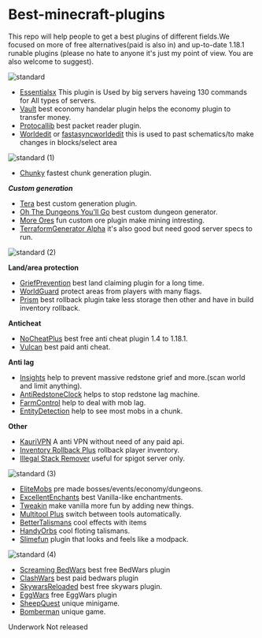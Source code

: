 # Best-minecraft-plugins
This repo will help people to get a best plugins of different fields.We focused on more of free alternatives(paid is also in) and up-to-date 1.18.1 runable plugins (please no hate to anyone it's just my point of view. You are also welcome to suggest).

![standard](https://user-images.githubusercontent.com/74851280/147400632-f9eee87e-db49-4159-8bbc-b5634ffabf62.gif)

- [Essentialsx](https://essentialsx.net/) This plugin is Used by big servers haveing 130 commands for All types of servers. 
- [Vault](https://www.spigotmc.org/resources/vault.34315/) best economy handelar plugin helps the economy plugin to transfer money.
- [Protocallib](https://www.spigotmc.org/resources/protocollib.1997/) best packet reader plugin.
- [Worldedit](https://dev.bukkit.org/projects/worldedit/files) or [fastasyncworldedit](https://www.spigotmc.org/resources/fast-async-worldedit.13932/) this is used to past schematics/to make changes in blocks/select area 
 
![standard (1)](https://user-images.githubusercontent.com/74851280/147401073-2d6ebcf3-4ada-4236-a279-52a64b0addff.gif)

- [Chunky](https://www.spigotmc.org/resources/chunky.81534/) fastest chunk generation plugin.


***Custom generation***
- [Tera](https://www.spigotmc.org/resources/terra.85151/) best custom generation plugin.
- [Oh The Dungeons You'll Go](https://www.spigotmc.org/resources/oh-the-dungeons-youll-go.76437/) best custom dungeon generator.
- [More Ores](https://www.spigotmc.org/resources/%E2%9B%8F%EF%B8%8Fmore-ores%E2%9B%8F%EF%B8%8F.77221/) fun custom ore plugin make mining intresting.
- [TerraformGenerator Alpha](https://www.spigotmc.org/resources/terraformgenerator-alpha.75132/) it's also good but need good server specs to run.

![standard (2)](https://user-images.githubusercontent.com/74851280/147401441-ca441143-2971-40cc-bcec-b0e34e449621.gif)

**Land/area protection**
- [GriefPrevention](https://www.spigotmc.org/resources/griefprevention.1884/) best land claiming plugin for a long time.
- [WorldGuard](https://dev.bukkit.org/projects/worldguard) protect areas from players with many flags.
- [Prism](https://www.spigotmc.org/resources/prism.75166/) best rollback plugin take less storage then other and have in build inventory rollback.

**Anticheat**
- [NoCheatPlus](https://github.com/Updated-NoCheatPlus/NoCheatPlus) best free anti cheat plugin 1.4 to 1.18.1.
- [Vulcan](https://www.spigotmc.org/resources/vulcan-anti-cheat-advanced-cheat-detection-1-7-1-18-1.83626/) best paid anti cheat.

**Anti lag**
- [Insights](https://www.spigotmc.org/resources/insights-super-configurable-region-limits-asynchronous-scans-1-18.56489/) help to prevent massive redstone grief and more.(scan world and limit anything).
- [AntiRedstoneClock](https://www.spigotmc.org/resources/antiredstoneclock-worldguard-plotsquard-support-1-8-1-17.18557/) helps to stop redstone lag machine.
- [FarmControl](https://www.spigotmc.org/resources/farmcontrol-1-15-1-18.86923/) help to deal with mob lag.
- [EntityDetection](https://www.spigotmc.org/resources/entitydetection-tile-entity-support.20588/) help to see most mobs in a chunk.

**Other**
- [KauriVPN](https://www.spigotmc.org/resources/kaurivpn-anti-proxy-tor-and-vpn-free-api.93355/) A anti VPN without need of any paid api.
- [Inventory Rollback Plus](https://www.spigotmc.org/resources/inventory-rollback-plus-1-8-1-18-x.85811/) rollback player inventory.
- [Illegal Stack Remover](https://www.spigotmc.org/resources/dupe-fixes-illegal-stack-remover.44411/) useful for spigot server only.

![standard (3)](https://user-images.githubusercontent.com/74851280/147401953-16cff055-4aa3-4e89-9816-097e2a52ec1e.gif)

- [EliteMobs](https://www.spigotmc.org/resources/%E2%9A%94elitemobs%E2%9A%94.40090/) pre made bosses/events/economy/dungeons.
- [ExcellentEnchants](https://www.spigotmc.org/resources/excellentenchants-vanilla-like-enchantments-1-16-1-18.61693/) best Vanilla-like enchantments.
- [Tweakin](https://www.spigotmc.org/resources/tweakin-1-17-1-18.93444/) make vanilla more fun by adding new things.
- [Multitool Plus](https://www.spigotmc.org/resources/multitool-plus-1-13-1-17.62509/) switch between tools automatically.
- [BetterTalismans](https://www.spigotmc.org/resources/%E2%9C%85-bettertalismans-1-8-1-18-%E2%80%A2-custom-heads-recipes-permissions-model-data-custom-boosts.82961/) cool effects with items 
- [HandyOrbs](https://www.spigotmc.org/resources/handyorbs.78236/) cool floting talismans.
- [Slimefun](https://github.com/Slimefun/Slimefun4) plugin that looks and feels like a modpack.

![standard (4)](https://user-images.githubusercontent.com/74851280/147402333-2ddb6ea8-a128-438b-a982-e53fba3cca3b.gif)

- [Screaming BedWars](https://www.spigotmc.org/resources/screaming-bedwars-1-9-4-1-18-1.63714/) best free BedWars plugin
- [ClashWars](https://www.spigotmc.org/resources/%E2%9E%A2-bedwars-clashwars-minigame.51340/) best paid bedwars plugin
- [SkywarsReloaded](https://www.spigotmc.org/resources/skywarsreloaded-updated-recoded-1-17-support-new-features-1-8x-1-17x.69436/) best free skywars plugin.
- [EggWars](https://www.spigotmc.org/resources/free-eggwars-mini-game-remastered.97569/) free EggWars plugin 
- [SheepQuest](https://www.spigotmc.org/resources/sheepquest-minigame-1-8-1-17-bungee-multiworld.83005/) unique minigame.
- [Bomberman](https://www.spigotmc.org/resources/bomberman.77616/) unique game.


Underwork
Not released
